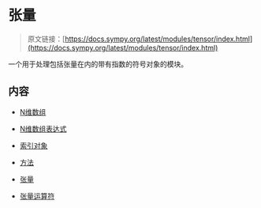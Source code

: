 # 张量

> 原文链接：[https://docs.sympy.org/latest/modules/tensor/index.html](https://docs.sympy.org/latest/modules/tensor/index.html)

一个用于处理包括张量在内的带有指数的符号对象的模块。

## 内容

+   [N维数组](array.html)

+   [N维数组表达式](array_expressions.html)

+   [索引对象](indexed.html)

+   [方法](index_methods.html)

+   [张量](tensor.html)

+   [张量运算符](toperators.html)
